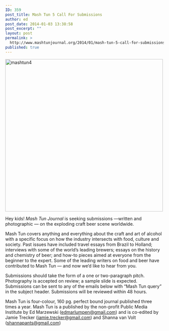 ```yaml
---
ID: 359
post_title: Mash Tun 5 Call For Submissions
author: ed
post_date: 2014-01-03 13:38:58
post_excerpt: ""
layout: post
permalink: >
  http://www.mashtunjournal.org/2014/01/mash-tun-5-call-for-submissions/
published: true
---
```

<a href="http://www.mashtunjournal.org/2014/01/mash-tun-5-call-for-submissions/mashtun4/" rel="attachment wp-att-360"><img class="alignnone  wp-image-360" alt="mashtun4" src="http://www.mashtunjournal.org/wp-content/uploads/2014/01/mashtun4.jpg" width="501" height="484" /></a>


Hey kids! <em>Mash Tun Journal</em> is seeking submissions —written and photographic — on the exploding craft beer scene worldwide.

Mash Tun covers anything and everything about the craft and art of alcohol with a specific focus on how the industry intersects with food, culture and society. Past issues have included travel essays from Brazil to Holland; interviews with some of the world’s leading brewers; essays on the history and chemistry of beer; and how-to pieces aimed at everyone from the beginner to the expert. Some of the leading writers on food and beer have contributed to Mash Tun — and now we’d like to hear from you.

Submissions should take the form of a one or two-paragraph pitch. Photography is accepted on review; a sample slide is expected. Submissions can be sent to any of the emails below with “Mash Tun query” in the subject header. Submissions will be reviewed within 48 hours.

Mash Tun is four-colour, 160 pg. perfect bound journal published three times a year. Mash Tun is a published by the non-profit Public Media Institute by Ed Marzewski (edmarlumpen@gmail.com) and is co-edited by Jamie Trecker (jamie.trecker@gmail.com) and Shanna van Volt (shannapants@gmail.com)